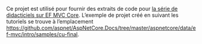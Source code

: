 Ce projet est utilisé pour fournir des extraits de code pour [la série de didacticiels sur EF MVC Core](https://docs.microsoft.com/aspnet/core/data/ef-mvc/intro). L’exemple de projet créé en suivant les tutoriels se trouve à l’emplacement https://github.com/aspnet/AspNetCore.Docs/tree/master/aspnetcore/data/ef-mvc/intro/samples/cu-final.
